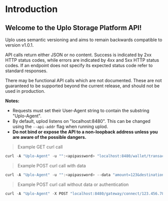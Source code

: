 # Introduction

## Welcome to the Uplo Storage Platform API!
Uplo uses semantic versioning and aims to remain backwards compatible to version v1.0.1.

API calls return either JSON or no content. Success is indicated by 2xx HTTP
status codes, while errors are indicated by 4xx and 5xx HTTP status codes. If an
endpoint does not specify its expected status code refer to standard responses.

There may be functional API calls which are not documented. These are not
guaranteed to be supported beyond the current release, and should not be used in
production.

**Notes:**

- Requests must set their User-Agent string to contain the substring
  "Uplo-Agent".
- By default, uplod listens on "localhost:8480". This can be changed using the
  `--api-addr` flag when running uplod.
- **Do not bind or expose the API to a non-loopback address unless you are aware
  of the possible dangers.**

> Example GET curl call

```go
curl -A "Uplo-Agent" -u "":<apipassword> "localhost:8480/wallet/transactions?startheight=1&endheight=250"
```

> Example POST curl call with data

```go
curl -A "Uplo-Agent" -u "":<apipassword> --data "amount=123&destination=abcd" "localhost:8480/wallet/uplocoins"
```

> Example POST curl call without data or authentication

```go
curl -A "Uplo-Agent" -X POST "localhost:8480/gateway/connect/123.456.789.0:8481"
```
